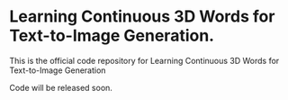 # Learning Continuous 3D Words for Text-to-Image Generation.

This is the official code repository for Learning Continuous 3D Words for Text-to-Image Generation

Code will be released soon.
